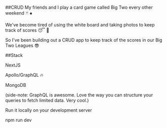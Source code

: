 ##CRUD
My friends and I play a card game called Big Two every other weekend 🃏 ♠️

We've become tired of using the white board and taking photos to keep track of scores 😴 🥱

So I've been building out a CRUD app to keep track of the scores in our Big Two Leagues 😎

##Stack

NextJS

Apollo/GraphQL 🔥

MongoDB

(side-note: GraphQL is awesome. Love the way you can structure your queries to fetch limited data. Very cool.)

Run it locally on your development server

npm run dev